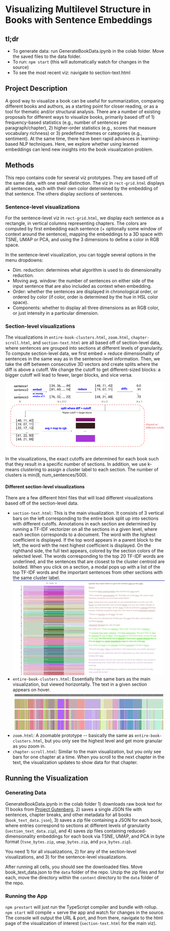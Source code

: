 # Visualizing Multilevel Structure in Books with Sentence Embeddings

## tl;dr
- To generate data: run GenerateBookData.ipynb in the colab folder. Move the saved files to the data folder. 
- To run: `npm start` (this will automatically watch for changes in the source)
- To see the most recent viz: navigate to section-text.html

## Project Description
A good way to visualize a book can be useful for summarization, comparing different books and authors, as a starting point for closer reading, or as a tool for thematic and/or structural analysis.  There are a number of existing proposals for different ways to visualize books, primarily based off of 1) frequency-based statistics (e.g., number of sentences per paragraph/chapter), 2) higher-order statistics (e.g., scores that measure vocabulary richness) or 3) predefined themes or categories (e.g., sentiment).  At the same time, there have been rapid advances in learning-based NLP techniques. Here, we explore whether using learned embeddings can lend new insights into the book visualization problem.  

## Methods
This repo contains code for several viz prototypes.  They are based off of the same data, with one small distinction.  The viz in `rect-grid.html` displays all sentences, each with their own color determined by the embedding of that sentence.  The others display *sections* of sentences. 

### Sentence-level visualizations
For the sentence-level viz in `rect-grid.html`, we display each sentence as a rectangle, in vertical columns representing chapters. The colors are computed by first embedding each sentence (+ optionally some window of context around the sentence), mapping the embeddings to a 3D space with TSNE, UMAP or PCA, and using the 3 dimensions to define a color in RGB space. 

In the sentence-level visualization, you can toggle several options in the menu dropdowns: 
- Dim. reduction: determines what algorithm is used to do dimensionality reduction.
- Moving avg. window: the number of sentences on either side of the input sentence that are also included as context when embedding. 
- Order: whether the sentences are displayed in chronological order, or ordered by color (if color, order is determined by the hue in HSL color space).
- Components: whether to display all three dimensions as an RGB color, or just intensity in a particular dimension.

### Section-level visualizations
The visualizations in `entire-book-clusters.html`, `zoom.html`, `chapter-scroll.html`, and `section-text.html` are all based off of section-level data, where sentences are grouped into sections at different levels of granularity.  To compute section-level data, we first embed + reduce dimensionality of sentences in the same way as in the sentence-level information.  Then, we take the diff between consecutive 3D vectors and create splits where the diff is above a cutoff.  We change the cutoff to get different-sized blocks: a bigger cutoff will lead to fewer, larger blocks, and vice versa. 

![method diagram](images/method.png)

In the visualizations, the exact cutoffs are determined for each book such that they result in a specific number of sections.  In addition, we use k-means clustering to assign a cluster label to each section. The number of clusters is min(8, num_sentences/500). 

#### Different section-level visualizations 
There are a few different html files that will load different visualizations based off of the section-level data. 
- `section-text.html`: This is the main visualization. It consists of 3 vertical bars on the left corresponding to the entire book split up into sections with different cutoffs. Annotations in each section are determined by running a TF-IDF vectorizer on all the sections in a given level, where each section corresponds to a document. The word with the highest coefficient is displayed. If the top word appears in a parent block to the left, the word with the next highest coefficient is displayed. On the righthand side, the full text appears, colored by the section colors of the selected level. The words corresponding to the top 20 TF-IDF words are underlined, and the sentences that are closest to the cluster centroid are bolded.  When you click on a section, a modal pops up with a list of the top TF-IDF words and the important sentences from other sections with the same cluster label. 
![main diagram](images/main-viz.png)
- `entire-book-clusters.html`: Essentially the same bars as the main visualization, but viewed horizontally. The text in a given section appears on hover.
![cluster diagram](images/cluster-viz.png)
- `zoom.html`: A zoomable prototype -- basically the same as `entire-book-clusters.html`, but you only see the highest level and get more granular as you zoom in.
- `chapter-scroll.html`: Similar to the main visualization, but you only see bars for one chapter at a time. When you scroll to the next chapter in the text, the visualization updates to show data for that chapter.

## Running the Visualization
### Generating Data
GenerateBookData.ipynb in the colab folder 1) downloads raw book text for 11 books from [Project Gutenberg](http://www.gutenberg.org/), 2) saves a single JSON file with sentences, chapter breaks, and other metadata for all books (`book_text_data.json`), 3) saves a zip file containing a JSON for each book, where entries correspond to sections at different levels of granularity (`section_text_data.zip`), and 4) saves zip files containing reduced-dimensionality embeddings for each book via TSNE, UMAP, and PCA in byte format (`tsne_bytes.zip`, `umap_bytes.zip`, and `pca_bytes.zip`).  

You need 1) for all visualizations, 2) for any of the section-level visualizations, and 3) for the sentence-level visualizations.

After running all cells, you should see the downloaded files. Move book_text_data.json to the `data` folder of the repo. Unzip the zip files and for each, move the directory within the `content` directory to the `data` folder of the repo.  

### Running the App 
`npm prestart` will just run the TypeScript compiler and bundle with rollup.  `npm start` will compile + serve the app and watch for changes in the source.  The console will output the URL & port, and from there, navigate to the html page of the visualization of interest (`section-text.html` for the main viz).